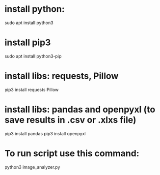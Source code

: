 # install python:
sudo apt install python3
##
# install pip3
sudo apt install python3-pip
##
# install libs: requests, Pillow
pip3 install requests Pillow
##
# install libs: pandas and openpyxl (to save results in .csv or .xlxs file)
pip3 install pandas
pip3 install openpyxl
##
##
##
# To run script use this command:
python3 image_analyzer.py